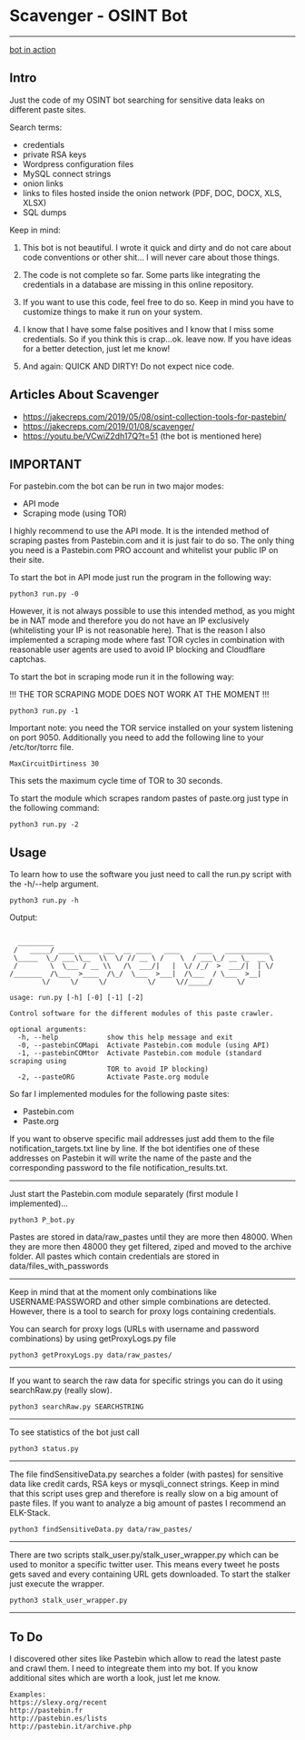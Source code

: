 # Scavenger - OSINT Bot

---

[bot in action](https://twitter.com/leak_scavenger)

## Intro
Just the code of my OSINT bot searching for sensitive data leaks on different paste sites.

Search terms:
- credentials
- private RSA keys
- Wordpress configuration files
- MySQL connect strings
- onion links
- links to files hosted inside the onion network (PDF, DOC, DOCX, XLS, XLSX)
- SQL dumps

Keep in mind:
1. This bot is not beautiful. I wrote it quick and dirty and do not care about code conventions or other shit... I will never care about those things.
	
2. The code is not complete so far. Some parts like integrating the credentials in a database are missing in this online repository. 
	
3. If you want to use this code, feel free to do so. Keep in mind you have to customize things to make it run on your system.
	
4. I know that I have some false positives and I know that I miss some credentials. So if you think this is crap...ok. leave now. If you have ideas for a better detection, just let me know!
	
5. And again: QUICK AND DIRTY! Do not expect nice code.

## Articles About Scavenger
- https://jakecreps.com/2019/05/08/osint-collection-tools-for-pastebin/
- https://jakecreps.com/2019/01/08/scavenger/
- https://youtu.be/VCwiZ2dh17Q?t=51 (the bot is mentioned here)

## IMPORTANT

For pastebin.com the bot can be run in two major modes:
- API mode
- Scraping mode (using TOR)

I highly recommend to use the API mode. It is the intended method of scraping pastes from Pastebin.com and it is just fair to do so. The only thing you need is a Pastebin.com PRO account and whitelist your public IP on their site.

To start the bot in API mode just run the program in the following way:

```console
python3 run.py -0
```

However, it is not always possible to use this intended method, as you might be in NAT mode and therefore you do not have an IP exclusively (whitelisting your IP is not reasonable here). That is the reason I also implemented a scraping mode where fast TOR cycles in combination with reasonable user agents are used to avoid IP blocking and Cloudflare captchas.

To start the bot in scraping mode run it in the following way:

!!! THE TOR SCRAPING MODE DOES NOT WORK AT THE MOMENT !!!

 ```console
python3 run.py -1
```

Important note: you need the TOR service installed on your system listening on port 9050. Additionally you need to add the following line to your /etc/tor/torrc file.
 ```console
MaxCircuitDirtiness 30
```
This sets the maximum cycle time of TOR to 30 seconds.

To start the module which scrapes random pastes of paste.org just type in the following command:

 ```console
python3 run.py -2
```

## Usage

To learn how to use the software you just need to call the run.py script with the -h/--help argument.
```console
python3 run.py -h
```
Output:
```console

  _________
 /   _____/ ____ _____ ___  __ ____   ____    ____   ___________
 \_____  \_/ ___\\__  \\  \/ // __ \ /    \  / ___\_/ __ \_  __ \
 /        \  \___ / __ \\   /\  ___/|   |  \/ /_/  >  ___/|  | \/
/_______  /\___  >____  /\_/  \___  >___|  /\___  / \___  >__|
        \/     \/     \/          \/     \//_____/      \/

usage: run.py [-h] [-0] [-1] [-2]

Control software for the different modules of this paste crawler.

optional arguments:
  -h, --help            show this help message and exit
  -0, --pastebinCOMapi  Activate Pastebin.com module (using API)
  -1, --pastebinCOMtor  Activate Pastebin.com module (standard scraping using
                        TOR to avoid IP blocking)
  -2, --pasteORG        Activate Paste.org module
```

So far I implemented modules for the following paste sites:
* Pastebin.com
* Paste.org

If you want to observe specific mail addresses just add them to the file notification_targets.txt line by line.
If the bot identifies one of these addresses on Pastebin it will write the name of the paste and the corresponding password to the file notification_results.txt.

---

Just start the Pastebin.com module separately (first module I implemented)...
```console
python3 P_bot.py
```
Pastes are stored in data/raw_pastes until they are more then 48000.
When they are more then 48000 they get filtered, ziped and moved to the archive folder. 
All pastes which contain credentials are stored in data/files_with_passwords

---

Keep in mind that at the moment only combinations like USERNAME:PASSWORD and other simple combinations are detected.
However, there is a tool to search for proxy logs containing credentials. 

You can search for proxy logs (URLs with username and password combinations) by using getProxyLogs.py file
```console
python3 getProxyLogs.py data/raw_pastes/
```

---

If you want to search the raw data for specific strings you can do it using searchRaw.py (really slow). 
```console
python3 searchRaw.py SEARCHSTRING
```

---

To see statistics of the bot just call
```console
python3 status.py 
```

---

The file findSensitiveData.py searches a folder (with pastes) for sensitive data like credit cards, RSA keys or mysqli_connect strings. Keep in mind that this script uses grep and therefore is really slow on a big amount of paste files. 
If you want to analyze a big amount of pastes I recommend an ELK-Stack.
```console
python3 findSensitiveData.py data/raw_pastes/ 
```

---

There are two scripts stalk_user.py/stalk_user_wrapper.py which can be used to monitor a specific twitter user. This means every tweet he posts gets saved and every containing URL gets downloaded. To start the stalker just execute the wrapper.
```console
python3 stalk_user_wrapper.py
```

---

## To Do

I discovered other sites like Pastebin which allow to read the latest paste and crawl them. I need to integreate them into my bot. If you know additional sites which are worth a look, just let me know.
```console
Examples:
https://slexy.org/recent
http://pastebin.fr
http://pastebin.es/lists
http://pastebin.it/archive.php
```
